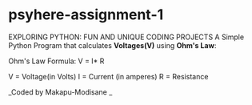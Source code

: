 # psyhere-assignment-1
EXPLORING PYTHON: FUN AND UNIQUE CODING PROJECTS
A Simple Python Program that calculates **Voltages(V)** using **Ohm's Law**: 

Ohm's Law Formula: V = I* R

V = Voltage(in Volts)
I = Current (in amperes)
R = Resistance 


 _Coded by Makapu-Modisane _


